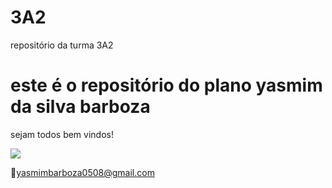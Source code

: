 # 3A2
repositório da turma 3A2

# este é o repositório do plano yasmim da silva barboza

sejam todos bem vindos!

![](https://media1.tenor.com/m/5BYK-WS0__gAAAAd/cool-fun.gif) 

📧yasmimbarboza0508@gmail.com


